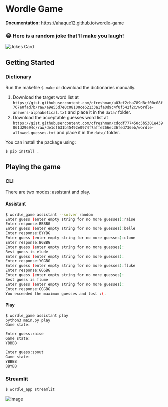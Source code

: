 # Wordle Game

**Documentation:** https://ahaque12.github.io/wordle-game

### 😂 Here is a random joke that'll make you laugh!
![Jokes Card](https://readme-jokes.vercel.app/api)

## Getting Started

### Dictionary

Run the makefile `$ make` or download the dictionaries manually.

1. Download the target word list at `https://gist.githubusercontent.com/cfreshman/a03ef2cba789d8cf00c08f767e0fad7b/raw/a9e55d7e0c08100ce62133a1fa0d9c4f0f542f2c/wordle-answers-alphabetical.txt` and place it in the `data/` folder.
1. Download the acceptable guesses word list at `https://gist.githubusercontent.com/cfreshman/cdcdf777450c5b5301e439061d29694c/raw/de1df631b45492e0974f7affe266ec36fed736eb/wordle-allowed-guesses.txt` and place it in the `data/` folder.

You can install the package using:
```bash
$ pip install .
```

## Playing the game

### CLI
There are two modes: assistant and play.

#### Assistant
```bash
$ wordle_game assistant --solver random
Enter guess (enter empty string for no more guesses):raise
Enter response:BBBBG
Enter guess (enter empty string for no more guesses):belle
Enter response:BYYBG
Enter guess (enter empty string for no more guesses):clone
Enter response:BGBBG
Enter guess (enter empty string for no more guesses):
Best guess is elude
Enter guess (enter empty string for no more guesses):
Enter response:YGGBG
Enter guess (enter empty string for no more guesses):fluke
Enter response:GGGBG
Enter guess (enter empty string for no more guesses):
Best guess is flume
Enter guess (enter empty string for no more guesses):
Enter response:GGGBG
You exceeded the maximum guesses and lost :(.
```

#### Play
```bash
$ wordle_game assistant play
python3 main.py play
Game state:

Enter guess:raise
Game state:
YBBBB

Enter guess:spout
Game state:
YBBBB
BBYBB

```

### Streamlit

```bash
$ wordle_app streamlit
```
![image](https://user-images.githubusercontent.com/6743515/151911458-4225efcd-cfd0-4044-bd58-352249fd4b96.png)

